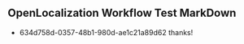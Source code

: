 ## OpenLocalization Workflow Test MarkDown
* 634d758d-0357-48b1-980d-ae1c21a89d62 
thanks!<!--HONumber=Mar16_HO2-->

